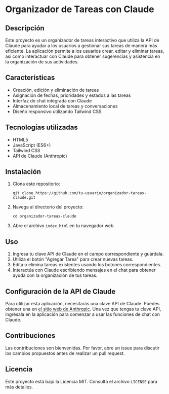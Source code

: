 # Organizador de Tareas con Claude

## Descripción
Este proyecto es un organizador de tareas interactivo que utiliza la API de Claude para ayudar a los usuarios a gestionar sus tareas de manera más eficiente. La aplicación permite a los usuarios crear, editar y eliminar tareas, así como interactuar con Claude para obtener sugerencias y asistencia en la organización de sus actividades.

## Características
- Creación, edición y eliminación de tareas
- Asignación de fechas, prioridades y estados a las tareas
- Interfaz de chat integrada con Claude
- Almacenamiento local de tareas y conversaciones
- Diseño responsivo utilizando Tailwind CSS

## Tecnologías utilizadas
- HTML5
- JavaScript (ES6+)
- Tailwind CSS
- API de Claude (Anthropic)

## Instalación
1. Clona este repositorio:
   ```
   git clone https://github.com/tu-usuario/organizador-tareas-claude.git
   ```
2. Navega al directorio del proyecto:
   ```
   cd organizador-tareas-claude
   ```
3. Abre el archivo `index.html` en tu navegador web.

## Uso
1. Ingresa tu clave API de Claude en el campo correspondiente y guárdala.
2. Utiliza el botón "Agregar Tarea" para crear nuevas tareas.
3. Edita o elimina tareas existentes usando los botones correspondientes.
4. Interactúa con Claude escribiendo mensajes en el chat para obtener ayuda con la organización de tus tareas.

## Configuración de la API de Claude
Para utilizar esta aplicación, necesitarás una clave API de Claude. Puedes obtener una en [el sitio web de Anthropic](https://www.anthropic.com). Una vez que tengas tu clave API, ingrésala en la aplicación para comenzar a usar las funciones de chat con Claude.

## Contribuciones
Las contribuciones son bienvenidas. Por favor, abre un issue para discutir los cambios propuestos antes de realizar un pull request.

## Licencia
Este proyecto está bajo la Licencia MIT. Consulta el archivo `LICENSE` para más detalles.